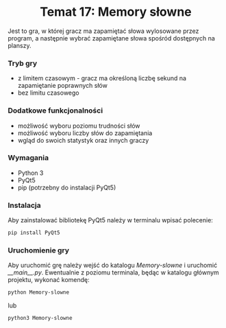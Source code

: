 # <center> Temat 17: Memory słowne </center>
Jest to gra, w której gracz ma zapamiętać słowa wylosowane przez program, a następnie wybrać zapamiętane słowa spośród dostępnych na planszy.
### Tryb gry
- z limitem czasowym - gracz ma określoną liczbę sekund na zapamiętanie poprawnych słów
- bez limitu czasowego
### Dodatkowe funkcjonalności
- możliwość wyboru poziomu trudności słów
- możliwość wyboru liczby słów do zapamiętania
- wgląd do swoich statystyk oraz innych graczy 
### Wymagania
- Python 3
- PyQt5
- pip (potrzebny do instalacji PyQt5)
### Instalacja
Aby zainstalować bibliotekę PyQt5 należy w terminalu wpisać polecenie:
```bash
pip install PyQt5
```
### Uruchomienie gry
Aby uruchomić grę należy wejść do katalogu _Memory-slowne_ i uruchomić _\_\_main\_\_.py_.
Ewentualnie z poziomu terminala, będąc w katalogu głównym projektu, wykonać komendę:
```bash
python Memory-slowne
```
lub
```bash
python3 Memory-slowne
```